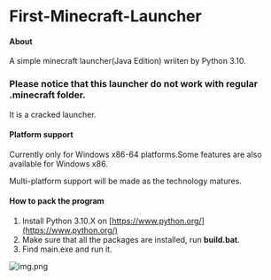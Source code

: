 # First-Minecraft-Launcher

#### About
A simple minecraft launcher(Java Edition) wriiten by Python 3.10.

### Please notice that this launcher do not work with regular .minecraft folder.

It is a cracked launcher.

#### Platform support
Currently only for Windows x86-64 platforms.Some features are also available for Windows x86.

Multi-platform support will be made as the technology matures.

#### How to pack the program
1. Install Python 3.10.X on [https://www.python.org/](https://www.python.org/)
2. Make sure that all the packages are installed, run **build.bat**.
3. Find main.exe and run it.

![img.png](img.png)